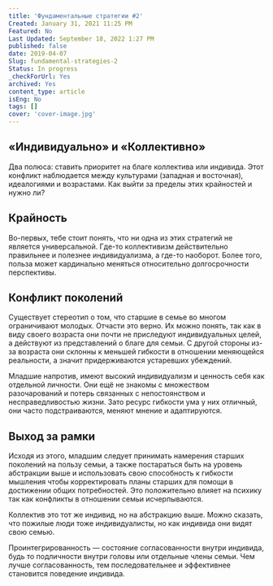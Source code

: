 ```yaml
---
title: 'Фундаментальные стратегии #2'
Created: January 31, 2021 11:25 PM
Featured: No
Last Updated: September 18, 2022 1:27 PM
published: false
date: 2019-04-07
Slug: fundamental-strategies-2
Status: In progress
_checkForUrl: Yes
archived: Yes
content_type: article
isEng: No
tags: []
cover: 'cover-image.jpg'
---
```


## «Индивидуально» и «Коллективно»

Два полюса: ставить приоритет на благе коллектива или индивида. Этот конфликт наблюдается между культурами (западная и восточная), идеалогиями и возрастами. Как выйти за пределы этих крайностей и нужно ли?

## Крайность

Во-первых, тебе стоит понять, что ни одна из этих стратегий не является универсальной. Где-то коллективизм действительно правильнее и полезнее индивидуализма, а где-то наоборот. Более того, польза может кардинально меняться относительно долгосрочности перспективы.

## Конфликт поколений

Существует стереотип о том, что старшие в семье во многом ограничивают молодых. Oтчасти это верно. Их можно понять, так как в виду своего возраста они почти не приследуют индивидуальных целей, а действуют из представлений о благе для семьи. С другой стороны из-за возраста они склонны к меньшей гибкости в отношении меняющейся реальности, а значит придерживаются устаревших убеждений.

Младшие напротив, имеют высокий индивидуализм и ценность себя как отдельной личности. Oни ещё не знакомы с множеством разочарований и потерь связанных с непостоянством и несправедливостью жизни. Зато ресурс гибкости ума у них отличный, они часто подстраиваются, меняют мнение и адаптируются.

## Выход за рамки

Исходя из этого, младшим следует принимать намерения старших поколений на пользу семьи, а также постараться быть на уровень абстракции выше и использовать свою способность к гибкости мышления чтобы корректировать планы старших для помощи в достижении общих потребностей. Это положительно влияет на психику так как конфликты в отношении семьи исчерпываются.

Коллектив это тот же индивид, но на абстракцию выше. Можно сказать, что пожилые люди тоже индивидуалисты, но как индивида они видят свою семью.

Проинтегрированность — состояние согласованности внутри индивида, будь то подличности внутри головы или отдельные члены семьи. Чем лучше согласованность, тем последовательнее и эффективнее становится поведение индивида.
